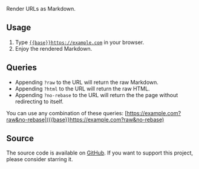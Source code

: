 Render URLs as Markdown.

## Usage

1. Type
   [`{{base}}https://example.com`]({{base}}https://example.com)
   in your browser.
2. Enjoy the rendered Markdown.

## Queries

- Appending `?raw` to the URL will return the raw Markdown.
- Appending `?html` to the URL will return the raw HTML.
- Appending `?no-rebase` to the URL will return the the page without
  redirecting to itself.

You can use any combination of these queries: [https://example.com?raw&no-rebase]({{base}}https://example.com?raw&no-rebase)

## Source

The source code is available on [GitHub](https://github.com/LeoDog896/mdsite).
If you want to support this project, please consider starring it.
